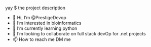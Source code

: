 yay
$ the project description


- 👋 Hi, I’m @PrestigeDevop
- 👀 I’m interested in bioinformatics
- 🌱 I’m currently learning python 
- 💞️ I’m looking to collaborate on full stack devOp for .net projects
- 📫 How to reach me DM me

<!---
PrestigeDevop/PrestigeDevop is a ✨ special ✨ repository because its `README.md` (this file) appears on your GitHub profile.
You can click the Preview link to take a look at your changes.
--->

